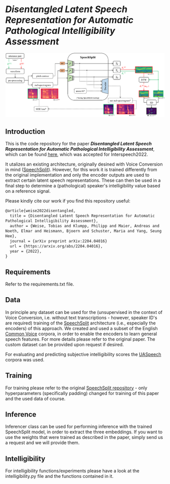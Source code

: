 # ***Disentangled Latent Speech Representation for Automatic Pathological Intelligibility Assessment***

![Here should be an image visible.](schematic_digital_v2.png)

## **Introduction**

This is the code repository for the paper ***Disentangled Latent Speech Representation for Automatic Pathological
Intelligibility Assessment***, which can be found [here](https://arxiv.org/abs/2204.04016), which was accepted for Interspeech2022.

It utalizes an existing architecture, originally desined with Voice Conversion in mind ([SpeechSplit](https://arxiv.org/abs/2004.11284)). However, for this work it is trained differently from the original implementation and only the encoder outputs are used to extract certain latent speech representations. These can then be used in a final step to determine a (pathological) speaker's intelligibility value based on a reference signal.

Please kindly cite our work if you find this repository useful:

```
@article{weise2022disentangled,
  title = {Disentangled Latent Speech Representation for Automatic Pathological Intelligibility Assessment},
  author = {Weise, Tobias and Klumpp, Philipp and Maier, Andreas and Noeth, Elmar and Heismann, Bjoern and Schuster, Maria and Yang, Seung Hee},
  journal = {arXiv preprint arXiv:2204.04016}
  url = {https://arxiv.org/abs/2204.04016},
  year = {2022},
}
```

## **Requirements**
Refer to the requirements.txt file.

## **Data**

In principle any dataset can be used for the (unsupervised in the context of Voice Conversion, i.e. without text transcriptions - however, speaker ID's are required) training of the [SpeechSplit](https://arxiv.org/abs/2004.11284) architecture (i.e., especially the encoders) of this approach. We created and used a subset of the English [Common Voice](https://commonvoice.mozilla.org/en) corpora, in order to enable the encoders to learn general speech features. For more details please refer to the original paper. The custom dataset can be provided upon request if desired. 

For evaluating and predicting subjective intelligibility scores the [UASpeech](http://www.isle.illinois.edu/sst/data/UASpeech/) corpora was used. 

## **Training**
For training please refer to the original [SpeechSplit repository](https://github.com/auspicious3000/SpeechSplit) - only hyperparameters (specifically padding) changed for training of this paper and the used data of course.

## **Inference**

Inferencer class can be used for performing inference with the trained SpeechSplit model, in order to extract the three embeddings. If you want to use the weights that were trained as described in the paper, simply send us a request and we will provide them. 

## **Intelligibility**

For intelligibility functions/experiments please have a look at the intelligibility.py file and the functions contained in it.

